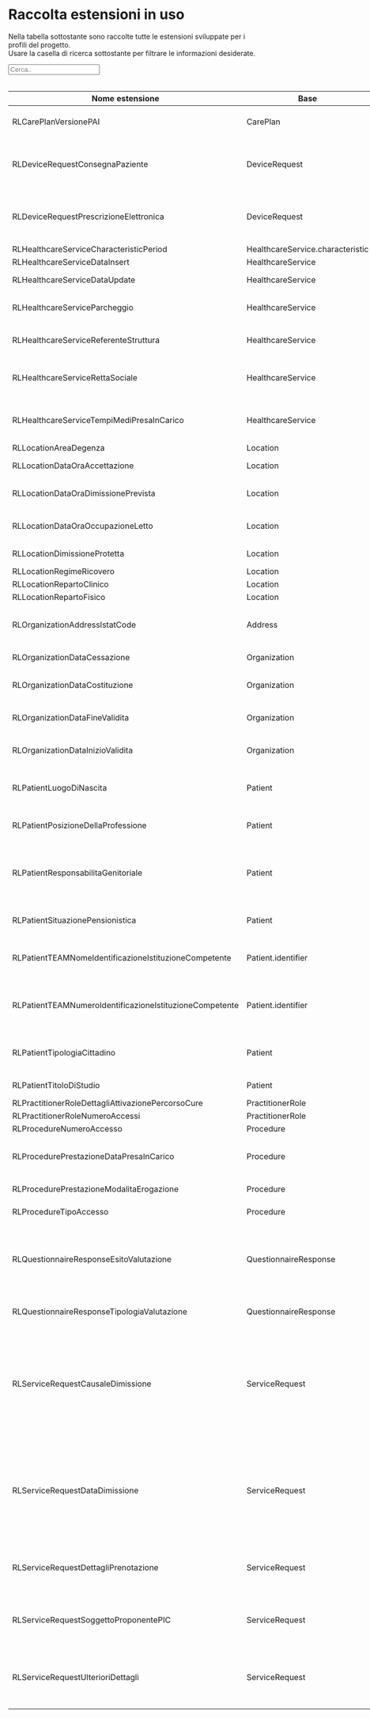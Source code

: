 <html>
  <head>
    <script src="https://ajax.googleapis.com/ajax/libs/jquery/3.6.0/jquery.min.js"></script>
    <script>
      $(document).ready(function () {
        $("#myInput").on("keyup", function () {
          var value = $(this).val().toLowerCase();
          $("#myTable tr").filter(function () {
            $(this).toggle($(this).text().toLowerCase().indexOf(value) > -1);
          });
        });
      });
    </script>
  </head>
  <body>
    <h1>Raccolta estensioni in uso</h1>
    <div>
      <p>
        Nella tabella sottostante sono raccolte tutte le estensioni sviluppate
        per i profili del progetto.
        <br />
        Usare la casella di ricerca sottostante per filtrare le informazioni
        desiderate.
      </p>
      <input id="myInput" type="text" placeholder="Cerca.." />
    </div>
    <br />
  <table style="width: fit-content">
    <thead>
      <tr>
        <th>Nome estensione</th>
        <th>Base</th>
        <th>Descrizione</th>
        <th>Link simplifier</th>
      </tr>
    </thead>
    <tbody id="myTable">
      <tr>
        <td>RLCarePlanVersionePAI</td>
        <td>CarePlan</td>
        <td>Versione del progetto individuale</td>
        <td>
          {{link:https://fhir.siss.regione.lombardia.it/StructureDefinition/RLCarePlanVersionePAI}}
        </td>
      </tr>
      <tr>
        <td>RLDeviceRequestConsegnaPaziente</td>
        <td>DeviceRequest</td>
        <td>Flag riguardo la consegna a domicilio dell'ausilio al paziente</td>
        <td>
          {{link:https://fhir.siss.regione.lombardia.it/StructureDefinition/RLDeviceRequestConsegnaPaziente}}
        </td>
      </tr>
      <tr>
        <td>RLDeviceRequestPrescrizioneElettronica</td>
        <td>DeviceRequest</td>
        <td>
          Flag riguardo la necessità di una prescrizione elettronica
          per il paziente
        </td>
        <td>
          {{link:https://fhir.siss.regione.lombardia.it/StructureDefinition/RLDeviceRequestPrescrizioneElettronica}}
        </td>
      </tr>
      <tr>
        <td>RLHealthcareServiceCharacteristicPeriod</td>
        <td>HealthcareService.characteristic</td>
        <td>Periodo di attività</td>
        <td>
          {{link:https://fhir.siss.regione.lombardia.it/StructureDefinition/RLHealthcareServiceCharacteristicPeriod}}
        </td>
      </tr>
      <tr>
        <td>RLHealthcareServiceDataInsert</td>
        <td>HealthcareService</td>
        <td>Data inserimento</td>
        <td>
          {{link:https://fhir.siss.regione.lombardia.it/StructureDefinition/RLHealthcareServiceDataInsert}}
        </td>
      </tr>
      <tr>
        <td>RLHealthcareServiceDataUpdate</td>
        <td>HealthcareService</td>
        <td>Data aggiornamento</td>
        <td>
          {{link:https://fhir.siss.regione.lombardia.it/StructureDefinition/RLHealthcareServiceDataUpdate}}
        </td>
      </tr>
      <tr>
        <td>RLHealthcareServiceParcheggio</td>
        <td>HealthcareService</td>
        <td>Informazioni relative al parcheggio</td>
        <td>
          {{link:https://fhir.siss.regione.lombardia.it/StructureDefinition/RLHealthcareServiceParcheggio}}
        </td>
      </tr>
      <tr>
        <td>RLHealthcareServiceReferenteStruttura</td>
        <td>HealthcareService</td>
        <td>persona principale di contatto della struttura</td>
        <td>
          {{link:https://fhir.siss.regione.lombardia.it/StructureDefinition/RLHealthcareServiceReferenteStruttura}}
        </td>
      </tr>
      <tr>
        <td>RLHealthcareServiceRettaSociale</td>
        <td>HealthcareService</td>
        <td>Estensione per il valore della retta sociale minima e massima</td>
        <td>
          {{link:https://fhir.siss.regione.lombardia.it/StructureDefinition/RLHealthcareServiceRettaSociale}}
        </td>
      </tr>
      <tr>
        <td>RLHealthcareServiceTempiMediPresaInCarico</td>
        <td>HealthcareService</td>
        <td>
          Estensione per la definizione dei tempi medi di presa
          in carico
        </td>
        <td>
          {{link:https://fhir.siss.regione.lombardia.it/StructureDefinition/RLHealthcareServiceTempiMediPresaInCarico}}
        </td>
      </tr>
      <tr>
        <td>RLLocationAreaDegenza</td>
        <td>Location</td>
        <td>Area degenza</td>
        <td>
          {{link:https://fhir.siss.regione.lombardia.it/StructureDefinition/RLLocationAreaDegenza}}
        </td>
      </tr>
      <tr>
        <td>RLLocationDataOraAccettazione</td>
        <td>Location</td>
        <td>Data e ora di accettazione</td>
        <td>
          {{link:https://fhir.siss.regione.lombardia.it/StructureDefinition/RLLocationDataOraAccettazione}}
        </td>
      </tr>
      <tr>
        <td>RLLocationDataOraDimissionePrevista</td>
        <td>Location</td>
        <td>Data e ora di dimissione prevista</td>
        <td>
          {{link:https://fhir.siss.regione.lombardia.it/StructureDefinition/RLLocationDataOraDimissionePrevista}}
        </td>
      </tr>
      <tr>
        <td>RLLocationDataOraOccupazioneLetto</td>
        <td>Location</td>
        <td>Data e ora di occupazione posto letto</td>
        <td>
          {{link:https://fhir.siss.regione.lombardia.it/StructureDefinition/RLLocationDataOraOccupazioneLetto}}
        </td>
      </tr>
      <tr>
        <td>RLLocationDimissioneProtetta</td>
        <td>Location</td>
        <td>Dimissione Protetta</td>
        <td>
          {{link:https://fhir.siss.regione.lombardia.it/StructureDefinition/RLLocationDimissioneProtetta}}
        </td>
      </tr>
      <tr>
        <td>RLLocationRegimeRicovero</td>
        <td>Location</td>
        <td>Regime ricovero</td>
        <td>
          {{link:https://fhir.siss.regione.lombardia.it/StructureDefinition/RLLocationRegimeRicovero}}
        </td>
      </tr>
      <tr>
        <td>RLLocationRepartoClinico</td>
        <td>Location</td>
        <td>Reparto clinico</td>
        <td>
          {{link:https://fhir.siss.regione.lombardia.it/StructureDefinition/RLLocationRepartoClinico}}
        </td>
      </tr>
      <tr>
        <td>RLLocationRepartoFisico</td>
        <td>Location</td>
        <td>Reparto Fisico</td>
        <td>
          {{link:https://fhir.siss.regione.lombardia.it/StructureDefinition/RLLocationRepartoFisico}}
        </td>
      </tr>
      <tr>
        <td>RLOrganizationAddressIstatCode</td>
        <td>Address</td>
        <td>Codice ISTAT del comune a cui fa riferimento l'indirizzo</td>
        <td>
          {{link:https://fhir.siss.regione.lombardia.it/StructureDefinition/RLOrganizationAddressIstatCode}}
        </td>
      </tr>
      <tr>
        <td>RLOrganizationDataCessazione</td>
        <td>Organization</td>
        <td>Data di cessazione dell'ente</td>
        <td>
          {{link:https://fhir.siss.regione.lombardia.it/StructureDefinition/RLOrganizationDataCessazione}}
        </td>
      </tr>
      <tr>
        <td>RLOrganizationDataCostituzione</td>
        <td>Organization</td>
        <td>Data di costituzione dell'ente</td>
        <td>
          {{link:https://fhir.siss.regione.lombardia.it/StructureDefinition/RLOrganizationDataCostituzione}}
        </td>
      </tr>
      <tr>
        <td>RLOrganizationDataFineValidita</td>
        <td>Organization</td>
        <td>Data di fine della validità di esercizio dell'ente</td>
        <td>
          {{link:https://fhir.siss.regione.lombardia.it/StructureDefinition/RLOrganizationDataFineValidita}}
        </td>
      </tr>
      <tr>
        <td>RLOrganizationDataInizioValidita</td>
        <td>Organization</td>
        <td>Data di inizio della validità di esercizio dell'ente</td>
        <td>
          {{link:https://fhir.siss.regione.lombardia.it/StructureDefinition/RLOrganizationDataInizioValidita}}
        </td>
      </tr>
      <tr>
        <td>RLPatientLuogoDiNascita</td>
        <td>Patient</td>
        <td>Codice ISTAT del comune/nazione di nascita del paziente</td>
        <td>
          {{link:https://fhir.siss.regione.lombardia.it/StructureDefinition/RLPatientLuogoDiNascita}}
        </td>
      </tr>
      <tr>
        <td>RLPatientPosizioneDellaProfessione</td>
        <td>Patient</td>
        <td>Posizione della professione del paziente</td>
        <td>
          {{link:https://fhir.siss.regione.lombardia.it/StructureDefinition/RLPatientPosizioneDellaProfessione}}
        </td>
      </tr>
      <tr>
        <td>RLPatientResponsabilitaGenitoriale</td>
        <td>Patient</td>
        <td>
          Codice della responsabilità genitoriale nei
          confronti dell'assistito se minorenne
        </td>
        <td>
          {{link:https://fhir.siss.regione.lombardia.it/StructureDefinition/RLPatientResponsabilitaGenitoriale}}
        </td>
      </tr>
      <tr>
        <td>RLPatientSituazionePensionistica</td>
        <td>Patient</td>
        <td>Situazione pensionistica del paziente</td>
        <td>
          {{link:https://fhir.siss.regione.lombardia.it/StructureDefinition/RLPatientSituazionePensionistica}}
        </td>
      </tr>
      <tr>
        <td>RLPatientTEAMNomeIdentificazioneIstituzioneCompetente</td>
        <td>Patient.identifier</td>
        <td>Nome identificazione istituzione competente</td>
        <td>
          {{link:https://fhir.siss.regione.lombardia.it/StructureDefinition/RLPatientTEAMNomeIdentificazioneIstituzioneCompetente}}
        </td>
      </tr>
      <tr>
        <td>RLPatientTEAMNumeroIdentificazioneIstituzioneCompetente</td>
        <td>Patient.identifier</td>
        <td>
          Numero di identificazione dell'istituzione indicata
          sulla tessera TEAM
        </td>
        <td>
          {{link:https://fhir.siss.regione.lombardia.it/StructureDefinition/RLPatientTEAMNumeroIdentificazioneIstituzioneCompetente}}
        </td>
      </tr>
      <tr>
        <td>RLPatientTipologiaCittadino</td>
        <td>Patient</td>
        <td>
          Codice relativo alla condizione clinica prevalente
          del paziente
        </td>
        <td>
          {{link:https://fhir.siss.regione.lombardia.it/StructureDefinition/RLPatientTipologiaCittadino}}
        </td>
      </tr>
      <tr>
        <td>RLPatientTitoloDiStudio</td>
        <td>Patient</td>
        <td>Titolo di studio del paziente</td>
        <td>
          {{link:https://fhir.siss.regione.lombardia.it/StructureDefinition/RLPatientTitoloDiStudio}}
        </td>
      </tr>
      <tr>
        <td>RLPractitionerRoleDettagliAttivazionePercorsoCure</td>
        <td>PractitionerRole</td>
        <td>0</td>
        <td>
          {{link:https://fhir.siss.regione.lombardia.it/StructureDefinition/RLPractitionerRoleDettagliAttivazionePercorsoCure}}
        </td>
      </tr>
      <tr>
        <td>RLPractitionerRoleNumeroAccessi</td>
        <td>PractitionerRole</td>
        <td>0</td>
        <td>
          {{link:https://fhir.siss.regione.lombardia.it/StructureDefinition/RLPractitionerRoleNumeroAccessi}}
        </td>
      </tr>
      <tr>
        <td>RLProcedureNumeroAccesso</td>
        <td>Procedure</td>
        <td>Numero accesso</td>
        <td>
          {{link:https://fhir.siss.regione.lombardia.it/StructureDefinition/RLProcedureNumeroAccesso}}
        </td>
      </tr>
      <tr>
        <td>RLProcedurePrestazioneDataPresaInCarico</td>
        <td>Procedure</td>
        <td>
          Data della presa in carico del paziente da parte
          dell'Ente Erogatore
        </td>
        <td>
          {{link:https://fhir.siss.regione.lombardia.it/StructureDefinition/RLProcedureDataPresaInCarico}}
        </td>
      </tr>
      <tr>
        <td>RLProcedurePrestazioneModalitaErogazione</td>
        <td>Procedure</td>
        <td>Modalità di erogazione</td>
        <td>
          {{link:https://fhir.siss.regione.lombardia.it/StructureDefinition/RLProcedureModalitaErogazione}}
        </td>
      </tr>
      <tr>
        <td>RLProcedureTipoAccesso</td>
        <td>Procedure</td>
        <td>Codice del tipo di accesso</td>
        <td>
          {{link:https://fhir.siss.regione.lombardia.it/StructureDefinition/RLProcedureTipoAccesso}}
        </td>
      </tr>
      <tr>
        <td>RLQuestionnaireResponseEsitoValutazione</td>
        <td>QuestionnaireResponse</td>
        <td>
          Riferimento all'esito della valutazione (semplice
          o multidimensionale) al quale il paziente è stato
          sottoposto
        </td>
        <td>
          {{link:https://fhir.siss.regione.lombardia.it/StructureDefinition/RLQuestionnaireResponseEsitoValutazione}}
        </td>
      </tr>
      <tr>
        <td>RLQuestionnaireResponseTipologiaValutazione</td>
        <td>QuestionnaireResponse</td>
        <td>Codice della tipologia di valutazione</td>
        <td>
          {{link:https://fhir.siss.regione.lombardia.it/StructureDefinition/RLQuestionnaireResponseTipologiaValutazione}}
        </td>
      </tr>
      <tr>
        <td>RLServiceRequestCausaleDimissione</td>
        <td>ServiceRequest</td>
        <td>
          Nel caso in cui il codice del servizio sociosanitario
          (campo code) sia "C-DOM" questo campo contiene la
          causale di dimissione del paziente dal ricovero
          domiciliare
        </td>
        <td>
          {{link:https://fhir.siss.regione.lombardia.it/StructureDefinition/RLServiceRequestCausaleDimissione}}
        </td>
      </tr>
      <tr>
        <td>RLServiceRequestDataDimissione</td>
        <td>ServiceRequest</td>
        <td>
          Nel caso in cui il codice del servizio sociosanitario
          (campo code) sia "C-DOM" questo campo contiene la data
          di dimissione del paziente dal ricovero domiciliare
        </td>
        <td>
          {{link:https://fhir.siss.regione.lombardia.it/StructureDefinition/RLServiceRequestDataDimissione}}
        </td>
      </tr>
      <tr>
        <td>RLServiceRequestDettagliPrenotazione</td>
        <td>ServiceRequest</td>
        <td>
          Dettagli riguardo le modalità di prenotazione del
          servizio sociosanitario
        </td>
        <td>
          {{link:https://fhir.siss.regione.lombardia.it/StructureDefinition/RLServiceRequestDettagliPrenotazione}}
        </td>
      </tr>
      <tr>
        <td>RLServiceRequestSoggettoProponentePIC</td>
        <td>ServiceRequest</td>
        <td>
          Codice del soggetto che ha proposto la presa in
          carico dell'assistito
        </td>
        <td>
          {{link:https://fhir.siss.regione.lombardia.it/StructureDefinition/RLServiceRequestSoggettoProponentePIC}}
        </td>
      </tr>
      <tr>
        <td>RLServiceRequestUlterioriDettagli</td>
        <td>ServiceRequest</td>
        <td>
          Ulteriori dettagli riguardo la prestazione specialistica
          e/o diagnostica da erogare
        </td>
        <td>
          {{link:https://fhir.siss.regione.lombardia.it/StructureDefinition/RLServiceRequestUlterioriDettagli}}
        </td>
      </tr>
    </tbody>
  </table>
  </body>
</html>
